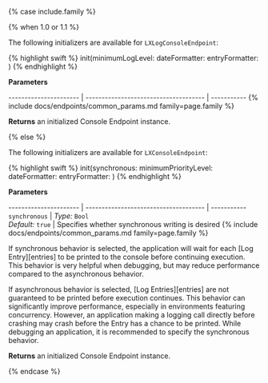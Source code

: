 {% case include.family %}

{% when 1.0 or 1.1 %}


The following initializers are available for `LXLogConsoleEndpoint`:

{% highlight swift %}
init(minimumLogLevel: dateFormatter: entryFormatter: )
{% endhighlight %}

**Parameters**

---------------------- | ------------------------------------- | -----------
{% include docs/endpoints/common_params.md family=page.family %}

**Returns** an initialized Console Endpoint instance.


{% else %}


The following initializers are available for `LXConsoleEndpoint`:

{% highlight swift %}
init(synchronous: minimumPriorityLevel: dateFormatter: entryFormatter: )
{% endhighlight %}

**Parameters**

---------------------- | ------------------------------------- | -----------
`synchronous`          | _Type:_ `Bool` <br> _Default:_ `true` | Specifies whether synchronous writing is desired
{% include docs/endpoints/common_params.md family=page.family %}

If synchronous behavior is selected, the application will wait for each [Log Entry][entries] to be printed to the console before continuing execution. This behavior is very helpful when debugging, but may reduce performance compared to the asynchronous behavior.

If asynchronous behavior is selected, [Log Entries][entries] are not guaranteed to be printed before execution continues. This behavior can significantly improve performance, especially in environments featuring concurrency. However, an application making a logging call directly before crashing may crash before the Entry has a chance to be printed. While debugging an application, it is recommended to specify the synchronous behavior.

**Returns** an initialized Console Endpoint instance.


{% endcase %}
